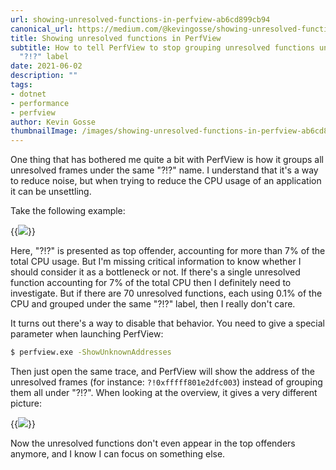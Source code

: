 ```yaml
---
url: showing-unresolved-functions-in-perfview-ab6cd899cb94
canonical_url: https://medium.com/@kevingosse/showing-unresolved-functions-in-perfview-ab6cd899cb94
title: Showing unresolved functions in PerfView
subtitle: How to tell PerfView to stop grouping unresolved functions under the same
  "?!?" label
date: 2021-06-02
description: ""
tags:
- dotnet
- performance
- perfview
author: Kevin Gosse
thumbnailImage: /images/showing-unresolved-functions-in-perfview-ab6cd899cb94-1.webp
---
```


One thing that has bothered me quite a bit with PerfView is how it groups all unresolved frames under the same "?!?" name. I understand that it's a way to reduce noise, but when trying to reduce the CPU usage of an application it can be unsettling.

Take the following example:

{{<image classes="fancybox center" src="/images/showing-unresolved-functions-in-perfview-ab6cd899cb94-1.webp" >}}

Here, "?!?" is presented as top offender, accounting for more than 7% of the total CPU usage. But I'm missing critical information to know whether I should consider it as a bottleneck or not. If there's a single unresolved function accounting for 7% of the total CPU then I definitely need to investigate. But if there are 70 unresolved functions, each using 0.1% of the CPU and grouped under the same "?!?" label, then I really don't care.

It turns out there's a way to disable that behavior. You need to give a special parameter when launching PerfView:

```bash
$ perfview.exe -ShowUnknownAddresses
```

Then just open the same trace, and PerfView will show the address of the unresolved frames (for instance: `?!0xfffff801e2dfc003`) instead of grouping them all under "?!?". When looking at the overview, it gives a very different picture:

{{<image classes="fancybox center" src="/images/showing-unresolved-functions-in-perfview-ab6cd899cb94-2.webp" >}}

Now the unresolved functions don't even appear in the top offenders anymore, and I know I can focus on something else.
